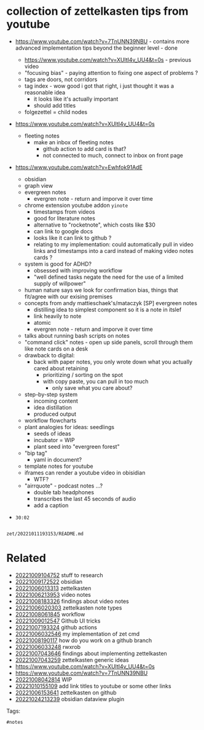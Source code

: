 # collection of zettelkasten tips from youtube

- https://www.youtube.com/watch?v=7TnUNN39NBU - contains more advanced implementation tips beyond the beginner level - done
  - https://www.youtube.com/watch?v=XUltI4v_UU4&t=0s - previous video
  - "focusing bias" - paying attention to fixing one aspect of problems ?
  - tags are doors, not corridors
  - tag index - wow good i got that right, i just thought it was a reasonable idea
    - it looks like it's actually important
    - should add titles
  - folgezettel = child nodes

- https://www.youtube.com/watch?v=XUltI4v_UU4&t=0s
  - fleeting notes
    - make an inbox of fleeting notes
      - github action to add card is that?
      - not connected to much, connect to inbox on front page

- https://www.youtube.com/watch?v=Ewhfok91AdE
  - obsidian
  - graph view
  - evergreen notes
    - evergren note - return and imporve it over time
  - chrome extension youtube addon `yinote`
    - timestamps from videos
    - good for literature notes
    - alternative to "rocketnote", which costs like $30
    - can link to google docs
    - looks like it can link to github ?
    - relating to my implementation: could automatically pull in video links and timestamps into a card instead of making video notes cards ?
  - system is good for ADHD?
    - obsessed with improving workflow
    - "well defined tasks negate the need for the use of a limited supply of willpower"
  - human nature says we look for confirmation bias, things that fit/agree with our exising premises
  - concepts from andy mattieschaek's/mataczyk [SP] evergreen notes
    - distilling idea to simplest component so it is a note in itslef
    - link heavily to note
    - atomic
    - evergren note - return and imporve it over time
  - talks about running bash scripts on notes
  - "command click" notes - open up side panels, scroll through them like note cards on a desk
  - drawback to digital:
    - back with paper notes, you only wrote down what you actually cared about retaining
      - prioritizing / sorting on the spot
      - with copy paste, you can pull in too much
        - only save what you care about?
  - step-by-step system
    - incoming content
    - idea distillation
    - produced output
  - workflow flowcharts
  - plant analogies for ideas: seedlings
    - seeds of ideas
    - incubator = WIP
    - plant seed into "evergreen forest"
  - "bip tag"
    - yaml in document?
  - template notes for youtube
  - iframes can render a youtube video in obisidian
    - WTF?
  - "airrquote" - podcast notes ...?
    - double tab headphones
    - transcribes the last 45 seconds of audio
    - add a caption
- `30:02`

```
```

` zet/20221011193153/README.md `

# Related

- [20221009104752](/zet/20221009104752/README.md) stuff to research
- [20221009172522](/zet/20221009172522/README.md) obsidian
- [20221006013313](/zet/20221006013313/README.md) zettelkasten
- [20221006213953](/zet/20221006213953/README.md) video notes
- [20221008183326](/zet/20221008183326/README.md) findings about video notes
- [20221006020303](/zet/20221006020303/README.md) zettelkasten note types
- [20221008061845](/zet/20221008061845/README.md) workflow
- [20221009012547](/zet/20221009012547/README.md) Github UI tricks
- [20221007193324](/zet/20221007193324/README.md) github actions
- [20221006032546](/zet/20221006032546/README.md) my implementation of zet cmd
- [20221008190117](/zet/20221008190117/README.md) how do you work on a github branch
- [20221006033248](/zet/20221006033248/README.md) rwxrob
- [20221007043646](/zet/20221007043646/README.md) findings about implementing zettelkasten
- [20221007043259](/zet/20221007043259/README.md) zettelkasten generic ideas
- https://www.youtube.com/watch?v=XUltI4v_UU4&t=0s
- https://www.youtube.com/watch?v=7TnUNN39NBU
- [20221008042814](/zet/20221008042814/README.md) WIP
- [20221010155109](/zet/20221010155109/README.md) add link titles to youtube or some other links
- [20221006153641](/zet/20221006153641/README.md) zettelkasten on github
- [20221024213239](/zet/20221024213239/README.md) obsidian dataview plugin

Tags:

    #notes
